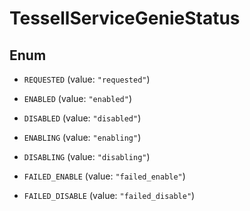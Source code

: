 

# TessellServiceGenieStatus

## Enum


* `REQUESTED` (value: `"requested"`)

* `ENABLED` (value: `"enabled"`)

* `DISABLED` (value: `"disabled"`)

* `ENABLING` (value: `"enabling"`)

* `DISABLING` (value: `"disabling"`)

* `FAILED_ENABLE` (value: `"failed_enable"`)

* `FAILED_DISABLE` (value: `"failed_disable"`)



